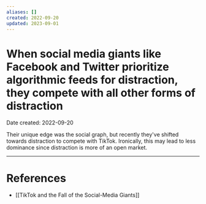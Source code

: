 ```yaml
---
aliases: []
created: 2022-09-20
updated: 2023-09-01
---
```


# When social media giants like Facebook and Twitter prioritize algorithmic feeds for distraction, they compete with all other forms of distraction
Date created: 2022-09-20

Their unique edge was the social graph, but recently they've shifted towards distraction to compete with TikTok. Ironically, this may lead to less dominance since distraction is more of an open market.

---
# References
* [[TikTok and the Fall of the Social-Media Giants]]